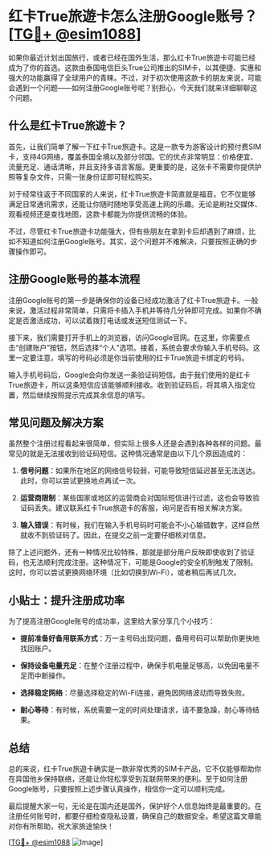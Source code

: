 # 红卡True旅遊卡怎么注册Google账号？[[TG💪+ @esim1088](https://t.me/s/esim1088)]

如果你最近计划出国旅行，或者已经在国外生活，那么红卡True旅遊卡可能已经成为了你的首选。这款由泰国电信巨头True公司推出的SIM卡，以其便捷、实惠和强大的功能赢得了全球用户的青睐。不过，对于初次使用这款卡的朋友来说，可能会遇到一个问题——如何注册Google账号呢？别担心，今天我们就来详细聊聊这个问题。

## 什么是红卡True旅遊卡？

首先，让我们简单了解一下红卡True旅遊卡。这是一款专为游客设计的预付费SIM卡，支持4G网络，覆盖泰国全境以及部分邻国。它的优点非常明显：价格便宜、流量充足、通话清晰，并且支持多语言客服。更重要的是，这张卡不需要你提供护照等复杂文件，只需一张身份证即可轻松购买。

对于经常往返于不同国家的人来说，红卡True旅遊卡简直就是福音。它不仅能够满足日常通讯需求，还能让你随时随地享受高速上网的乐趣。无论是刷社交媒体、观看视频还是查找地图，这款卡都能为你提供流畅的体验。

不过，尽管红卡True旅遊卡功能强大，但有些朋友在拿到卡后却遇到了麻烦，比如不知道如何注册Google账号。其实，这个问题并不难解决，只要按照正确的步骤操作即可。

## 注册Google账号的基本流程

注册Google账号的第一步是确保你的设备已经成功激活了红卡True旅遊卡。一般来说，激活过程非常简单，只需将卡插入手机并等待几分钟即可完成。如果你不确定是否激活成功，可以试着拨打电话或发送短信测试一下。

接下来，我们需要打开手机上的浏览器，访问Google官网。在这里，你需要点击“创建账户”按钮，然后选择“个人”选项。接着，系统会要求你输入手机号码。这里一定要注意，填写的号码必须是你当前使用的红卡True旅遊卡绑定的号码。

输入手机号码后，Google会向你发送一条验证码短信。由于我们使用的是红卡True旅遊卡，所以这条短信应该能够顺利接收。收到验证码后，将其填入指定位置，然后继续按照提示完成其余信息的填写。

## 常见问题及解决方案

虽然整个注册过程看起来很简单，但实际上很多人还是会遇到各种各样的问题。最常见的就是无法接收到验证码短信。这种情况通常是由以下几个原因造成的：

1. **信号问题**：如果所在地区的网络信号较弱，可能导致短信延迟甚至无法送达。此时，你可以尝试更换地点再试一次。
   
2. **运营商限制**：某些国家或地区的运营商会对国际短信进行过滤，这也会导致验证码丢失。建议联系红卡True旅遊卡的客服，询问是否有相关解决方案。

3. **输入错误**：有时候，我们在输入手机号码时可能会不小心输错数字，这样自然就收不到验证码了。因此，在提交之前一定要仔细核对信息。

除了上述问题外，还有一种情况比较特殊，那就是部分用户反映即使收到了验证码，也无法顺利完成注册。这种情况下，可能是Google的安全机制触发了限制。这时，你可以尝试更换网络环境（比如切换到Wi-Fi），或者稍后再试几次。

## 小贴士：提升注册成功率

为了提高注册Google账号的成功率，这里给大家分享几个小技巧：

- **提前准备好备用联系方式**：万一主号码出现问题，备用号码可以帮助你更快地找回账户。
  
- **保持设备电量充足**：在整个注册过程中，确保手机电量足够高，以免因电量不足而中断操作。

- **选择稳定网络**：尽量选择稳定的Wi-Fi连接，避免因网络波动而导致失败。

- **耐心等待**：有时候，系统需要一定的时间处理请求，请不要急躁，耐心等待结果。

## 总结

总的来说，红卡True旅遊卡确实是一款非常优秀的SIM卡产品，它不仅能够帮助你在异国他乡保持联络，还能让你轻松享受到互联网带来的便利。至于如何注册Google账号，只要按照上述步骤认真操作，相信你一定可以顺利完成。

最后提醒大家一句，无论是在国内还是国外，保护好个人信息始终是最重要的。在注册任何账号时，都要仔细检查隐私设置，确保自己的数据安全。希望这篇文章能对你有所帮助，祝大家旅途愉快！

[[TG💪+ @esim1088](https://t.me/s/esim1088) ![Image](https://i.postimg.cc/4NQfJmqS/Snipaste-2025-05-13-00-14-12.png)]